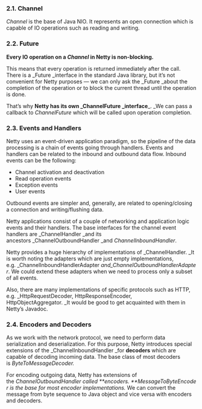### **2.1\. Channel**

_Channel_ is the base of Java NIO. It represents an open connection which is capable of IO operations such as reading and writing.

### **2.2\. Future**

**Every IO operation on a _Channel_ in Netty is non-blocking.**

This means that every operation is returned immediately after the call. There is a _Future _interface in the standard Java library, but it’s not convenient for Netty purposes — we can only ask the _Future _about the completion of the operation or to block the current thread until the operation is done.

That’s why **Netty has its own _ChannelFuture _interface**_. _We can pass a callback to _ChannelFuture_ which will be called upon operation completion.

### **2.3\. Events and Handlers**

Netty uses an event-driven application paradigm, so the pipeline of the data processing is a chain of events going through handlers. Events and handlers can be related to the inbound and outbound data flow. Inbound events can be the following:

*   Channel activation and deactivation
*   Read operation events
*   Exception events
*   User events

Outbound events are simpler and, generally, are related to opening/closing a connection and writing/flushing data.

Netty applications consist of a couple of networking and application logic events and their handlers. The base interfaces for the channel event handlers are _ChannelHandler _and its ancestors _ChannelOutboundHandler _and _ChannelInboundHandler_.

Netty provides a huge hierarchy of implementations of _ChannelHandler. _It is worth noting the adapters which are just empty implementations, e.g. _ChannelInboundHandlerAdapter _and_ChannelOutboundHandlerAdapter_. We could extend these adapters when we need to process only a subset of all events.

Also, there are many implementations of specific protocols such as HTTP, e.g. _HttpRequestDecoder, HttpResponseEncoder, HttpObjectAggregator. _It would be good to get acquainted with them in Netty’s Javadoc.

### **2.4\. Encoders and Decoders**

As we work with the network protocol, we need to perform data serialization and deserialization. For this purpose, Netty introduces special extensions of the _ChannelInboundHandler _for **decoders** which are capable of decoding incoming data. The base class of most decoders is _ByteToMessageDecoder._

For encoding outgoing data, Netty has extensions of the _ChannelOutboundHandler _called **encoders. **_MessageToByteEncoder_ is the base for most encoder implementations_._ We can convert the message from byte sequence to Java object and vice versa with encoders and decoders.